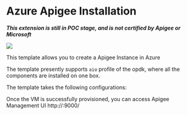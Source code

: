 # Azure Apigee Installation

***This extension is still in POC stage, and is not certified by Apigee or Microsoft***

<a href="https://portal.azure.com/#create/Microsoft.Template/uri/https%3A%2F%2Fraw.githubusercontent.com%2Fapigee%2Fmicrosoft%2Fmaster%2Fazure-apigee-extension%2Fazuredeploy.json" target="_blank">
    <img src="http://azuredeploy.net/deploybutton.png"/>
</a>

This template allows you to create a Apigee Instance in Azure

The template presently supports `aio` profile of the opdk, where all the components are installed on one box.

The template takes the following configurations: 


Once the VM is successfully provisioned, you can access Apigee Management UI http://<FQDN name or public IP>:9000/

